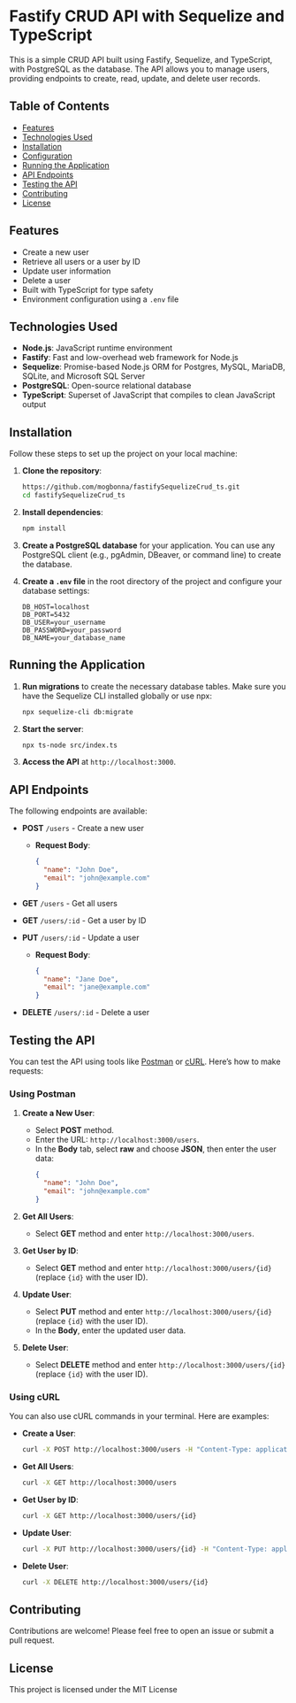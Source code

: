 # Fastify CRUD API with Sequelize and TypeScript

This is a simple CRUD API built using Fastify, Sequelize, and TypeScript, with PostgreSQL as the database. The API allows you to manage users, providing endpoints to create, read, update, and delete user records.

## Table of Contents

- [Features](#features)
- [Technologies Used](#technologies-used)
- [Installation](#installation)
- [Configuration](#configuration)
- [Running the Application](#running-the-application)
- [API Endpoints](#api-endpoints)
- [Testing the API](#testing-the-api)
- [Contributing](#contributing)
- [License](#license)

## Features

- Create a new user
- Retrieve all users or a user by ID
- Update user information
- Delete a user
- Built with TypeScript for type safety
- Environment configuration using a `.env` file

## Technologies Used

- **Node.js**: JavaScript runtime environment
- **Fastify**: Fast and low-overhead web framework for Node.js
- **Sequelize**: Promise-based Node.js ORM for Postgres, MySQL, MariaDB, SQLite, and Microsoft SQL Server
- **PostgreSQL**: Open-source relational database
- **TypeScript**: Superset of JavaScript that compiles to clean JavaScript output

## Installation

Follow these steps to set up the project on your local machine:

1. **Clone the repository**:

   ```bash
   https://github.com/mogbonna/fastifySequelizeCrud_ts.git
   cd fastifySequelizeCrud_ts
   ```

2. **Install dependencies**:

   ```bash
   npm install
   ```

3. **Create a PostgreSQL database** for your application. You can use any PostgreSQL client (e.g., pgAdmin, DBeaver, or command line) to create the database.

4. **Create a `.env` file** in the root directory of the project and configure your database settings:
   ```env
   DB_HOST=localhost
   DB_PORT=5432
   DB_USER=your_username
   DB_PASSWORD=your_password
   DB_NAME=your_database_name
   ```

## Running the Application

1. **Run migrations** to create the necessary database tables. Make sure you have the Sequelize CLI installed globally or use npx:

   ```bash
   npx sequelize-cli db:migrate
   ```

2. **Start the server**:

   ```bash
   npx ts-node src/index.ts
   ```

3. **Access the API** at `http://localhost:3000`.

## API Endpoints

The following endpoints are available:

- **POST** `/users` - Create a new user

  - **Request Body**:
    ```json
    {
      "name": "John Doe",
      "email": "john@example.com"
    }
    ```

- **GET** `/users` - Get all users

- **GET** `/users/:id` - Get a user by ID

- **PUT** `/users/:id` - Update a user

  - **Request Body**:
    ```json
    {
      "name": "Jane Doe",
      "email": "jane@example.com"
    }
    ```

- **DELETE** `/users/:id` - Delete a user

## Testing the API

You can test the API using tools like [Postman](https://www.postman.com/) or [cURL](https://curl.se/). Here’s how to make requests:

### Using Postman

1. **Create a New User**:

   - Select **POST** method.
   - Enter the URL: `http://localhost:3000/users`.
   - In the **Body** tab, select **raw** and choose **JSON**, then enter the user data:
     ```json
     {
       "name": "John Doe",
       "email": "john@example.com"
     }
     ```

2. **Get All Users**:

   - Select **GET** method and enter `http://localhost:3000/users`.

3. **Get User by ID**:

   - Select **GET** method and enter `http://localhost:3000/users/{id}` (replace `{id}` with the user ID).

4. **Update User**:

   - Select **PUT** method and enter `http://localhost:3000/users/{id}` (replace `{id}` with the user ID).
   - In the **Body**, enter the updated user data.

5. **Delete User**:
   - Select **DELETE** method and enter `http://localhost:3000/users/{id}` (replace `{id}` with the user ID).

### Using cURL

You can also use cURL commands in your terminal. Here are examples:

- **Create a User**:

  ```bash
  curl -X POST http://localhost:3000/users -H "Content-Type: application/json" -d '{"name": "John Doe", "email": "john@example.com"}'
  ```

- **Get All Users**:

  ```bash
  curl -X GET http://localhost:3000/users
  ```

- **Get User by ID**:

  ```bash
  curl -X GET http://localhost:3000/users/{id}
  ```

- **Update User**:

  ```bash
  curl -X PUT http://localhost:3000/users/{id} -H "Content-Type: application/json" -d '{"name": "Jane Doe", "email": "jane@example.com"}'
  ```

- **Delete User**:
  ```bash
  curl -X DELETE http://localhost:3000/users/{id}
  ```

## Contributing

Contributions are welcome! Please feel free to open an issue or submit a pull request.

## License

This project is licensed under the MIT License
